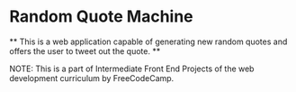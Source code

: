 # Random Quote Machine

** This is a web application capable of generating new random quotes and offers the user to tweet out the quote. **

NOTE: This is a part of Intermediate Front End Projects of the web development curriculum by FreeCodeCamp.

 
